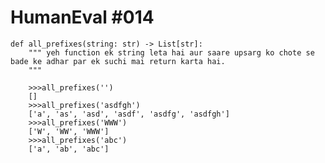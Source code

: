 # HumanEval #014

    def all_prefixes(string: str) -> List[str]:
        """ yeh function ek string leta hai aur saare upsarg ko chote se bade ke adhar par ek suchi mai return karta hai.
        """

```
    >>>all_prefixes('')
    []
    >>>all_prefixes('asdfgh')
    ['a', 'as', 'asd', 'asdf', 'asdfg', 'asdfgh']
    >>>all_prefixes('WWW')
    ['W', 'WW', 'WWW']
    >>>all_prefixes('abc')
    ['a', 'ab', 'abc']


```

